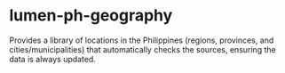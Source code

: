 # lumen-ph-geography
Provides a library of locations in the Philippines (regions, provinces, and cities/municipalities) that automatically checks the sources, ensuring the data is always updated.
